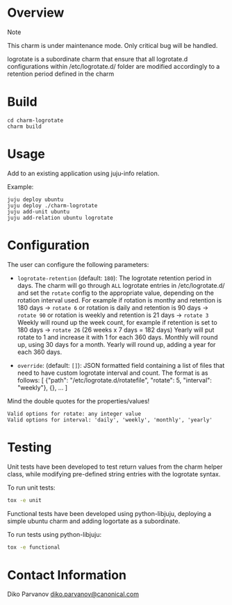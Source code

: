 # Overview

> [!NOTE]
> This charm is under maintenance mode. Only critical bug will be handled.

logrotate is a subordinate charm that ensure that all logrotate.d
configurations within /etc/logrotate.d/ folder are modified accordingly
to a retention period defined in the charm

# Build
```
cd charm-logrotate                                                                  
charm build
```

# Usage
Add to an existing application using juju-info relation.

Example:
```
juju deploy ubuntu
juju deploy ./charm-logrotate
juju add-unit ubuntu
juju add-relation ubuntu logrotate
```

# Configuration                                                                 
The user can configure the following parameters:
* ```logrotate-retention``` (default: ```180```): The logrotate retention period in days. The charm will go through `ALL` logrotate entries in /etc/logrotate.d/ and set the `rotate` config to the appropriate value, depending on the rotation interval used. For example if rotation is monthy and retention is 180 days -> `rotate 6` or rotation is daily and retention is 90 days -> `rotate 90` or rotation is weekly and retention is 21 days -> `rotate 3` Weekly will round up the week count, for example if retention is set to 180 days -> `rotate 26` (26 weeks x 7 days = 182 days) Yearly will put rotate to 1 and increase it with 1 for each 360 days. Monthly will round up, using 30 days for a month. Yearly will round up, adding a year for each 360 days.

* ```override```: (default: ```[]```): JSON formatted field containing a list of files that need to have custom logrotate interval and count. The format is as follows:
[ {"path": "/etc/logrotate.d/rotatefile", "rotate": 5, "interval": "weekly"}, {}, ... ]

Mind the double quotes for the properties/values!

    Valid options for rotate: any integer value
    Valid options for interval: 'daily', 'weekly', 'monthly', 'yearly'

# Testing                                                                       
Unit tests have been developed to test return values from the charm helper class, while modifying pre-defined string entries with the logrotate syntax.

To run unit tests:                                                              
```bash
tox -e unit
```
Functional tests have been developed using python-libjuju, deploying a simple ubuntu charm and adding logortate as a subordinate.

To run tests using python-libjuju:
```bash
tox -e functional
```


# Contact Information
Diko Parvanov <diko.parvanov@canonical.com>

